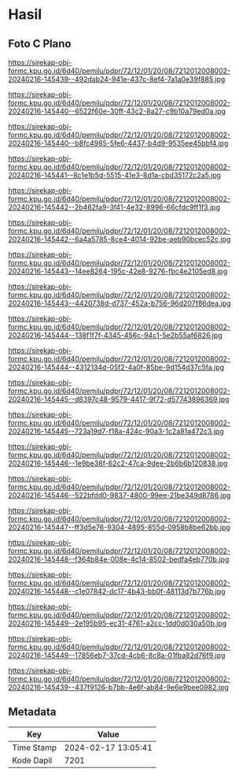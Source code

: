 # Hasil

## Foto C Plano

https://sirekap-obj-formc.kpu.go.id/6d40/pemilu/pdpr/72/12/01/20/08/7212012008002-20240216-145439--492dab24-941e-437c-8ef4-7a1a0e39f885.jpg

https://sirekap-obj-formc.kpu.go.id/6d40/pemilu/pdpr/72/12/01/20/08/7212012008002-20240216-145440--6522f60e-30ff-43c2-8a27-c9b10a79ed0a.jpg

https://sirekap-obj-formc.kpu.go.id/6d40/pemilu/pdpr/72/12/01/20/08/7212012008002-20240216-145440--b8fc4985-5fe6-4437-b4d9-9535ee45bbf4.jpg

https://sirekap-obj-formc.kpu.go.id/6d40/pemilu/pdpr/72/12/01/20/08/7212012008002-20240216-145441--8c1e1b5d-5515-41e3-8d1a-cbd35172c2a5.jpg

https://sirekap-obj-formc.kpu.go.id/6d40/pemilu/pdpr/72/12/01/20/08/7212012008002-20240216-145442--2b462fa9-3f41-4e32-8996-66cfdc9ff1f3.jpg

https://sirekap-obj-formc.kpu.go.id/6d40/pemilu/pdpr/72/12/01/20/08/7212012008002-20240216-145442--6a4a5785-8ce4-4014-92be-aeb90bcec52c.jpg

https://sirekap-obj-formc.kpu.go.id/6d40/pemilu/pdpr/72/12/01/20/08/7212012008002-20240216-145443--14ee8264-195c-42e8-9276-fbc4e2105ed8.jpg

https://sirekap-obj-formc.kpu.go.id/6d40/pemilu/pdpr/72/12/01/20/08/7212012008002-20240216-145443--4420738d-d737-452a-b756-96d207f86dea.jpg

https://sirekap-obj-formc.kpu.go.id/6d40/pemilu/pdpr/72/12/01/20/08/7212012008002-20240216-145444--138f1f7f-4345-456c-94c1-5e2b55af6826.jpg

https://sirekap-obj-formc.kpu.go.id/6d40/pemilu/pdpr/72/12/01/20/08/7212012008002-20240216-145444--4312134d-05f2-4a0f-85be-9d154d37c5fa.jpg

https://sirekap-obj-formc.kpu.go.id/6d40/pemilu/pdpr/72/12/01/20/08/7212012008002-20240216-145445--d8397c48-9579-4417-9f72-d57743896369.jpg

https://sirekap-obj-formc.kpu.go.id/6d40/pemilu/pdpr/72/12/01/20/08/7212012008002-20240216-145445--723a19d7-f18a-424c-90a3-1c2a81a472c3.jpg

https://sirekap-obj-formc.kpu.go.id/6d40/pemilu/pdpr/72/12/01/20/08/7212012008002-20240216-145446--1e9be38f-62c2-47ca-9dee-2b6b6b120838.jpg

https://sirekap-obj-formc.kpu.go.id/6d40/pemilu/pdpr/72/12/01/20/08/7212012008002-20240216-145446--522bfdd0-9837-4800-99ee-21be349d8786.jpg

https://sirekap-obj-formc.kpu.go.id/6d40/pemilu/pdpr/72/12/01/20/08/7212012008002-20240216-145447--ff3d5e76-9304-4895-855d-0958b8be62bb.jpg

https://sirekap-obj-formc.kpu.go.id/6d40/pemilu/pdpr/72/12/01/20/08/7212012008002-20240216-145448--f364b84e-008e-4c14-8502-bedfa4eb770b.jpg

https://sirekap-obj-formc.kpu.go.id/6d40/pemilu/pdpr/72/12/01/20/08/7212012008002-20240216-145448--c1e07842-dc17-4b43-bb0f-48113d7b776b.jpg

https://sirekap-obj-formc.kpu.go.id/6d40/pemilu/pdpr/72/12/01/20/08/7212012008002-20240216-145449--2e195b95-ec31-4761-a2cc-1dd0d030a50b.jpg

https://sirekap-obj-formc.kpu.go.id/6d40/pemilu/pdpr/72/12/01/20/08/7212012008002-20240216-145449--17856eb7-37cd-4cb6-8c8a-01fba82d76f9.jpg

https://sirekap-obj-formc.kpu.go.id/6d40/pemilu/pdpr/72/12/01/20/08/7212012008002-20240216-145439--437f9126-b7bb-4e6f-ab84-9e6e9bee0982.jpg


## Metadata

| Key        | Value               |
| ---------- | ------------------- |
| Time Stamp | 2024-02-17 13:05:41 |
| Kode Dapil | 7201                |



